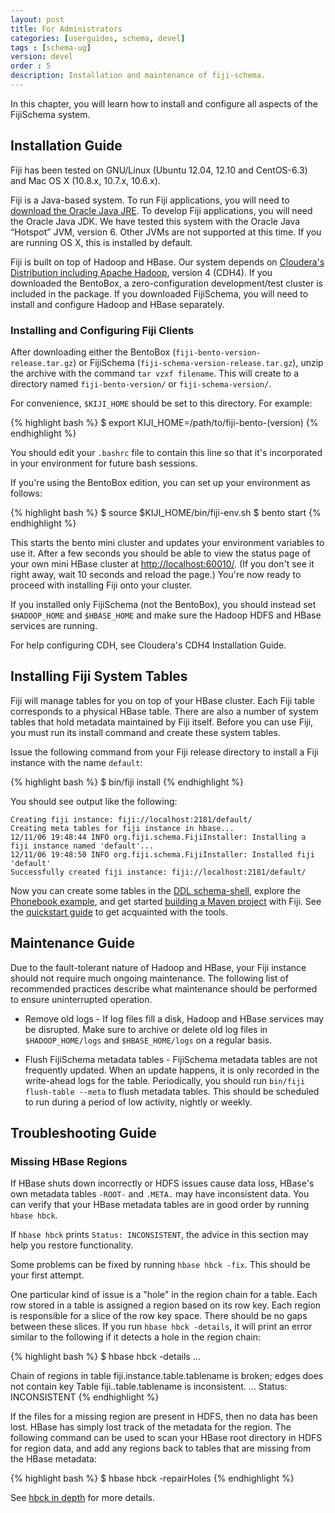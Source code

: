 ```yaml
---
layout: post
title: For Administrators
categories: [userguides, schema, devel]
tags : [schema-ug]
version: devel
order : 5
description: Installation and maintenance of fiji-schema.
---
```


In this chapter, you will learn how to install and configure all aspects
of the FijiSchema system.

## Installation Guide<a id="installation"> </a>

Fiji has been tested on GNU/Linux (Ubuntu 12.04, 12.10 and CentOS-6.3)
and Mac OS X (10.8.x, 10.7.x, 10.6.x).

Fiji is a Java-based system. To run Fiji applications, you will need to
[download the Oracle Java JRE](http://www.oracle.com/technetwork/java/javase/downloads/index.html).
To develop Fiji applications, you will
need the Oracle Java JDK. We have tested this system with the Oracle
Java “Hotspot” JVM, version 6. Other JVMs are not supported at this
time. If you are running OS X, this is installed by default.

Fiji is built on top of Hadoop and HBase. Our system depends on
[Cloudera's Distribution including Apache Hadoop](https://ccp.cloudera.com/display/SUPPORT/Downloads), version 4 (CDH4).
If you downloaded the BentoBox, a zero-configuration development/test
cluster is included in the package. If you downloaded FijiSchema, you
will need to install and configure Hadoop and HBase separately.

### Installing and Configuring Fiji Clients<a name="installingclients"> </a>

After downloading either the BentoBox
(`fiji-bento-version-release.tar.gz`) or FijiSchema
(`fiji-schema-version-release.tar.gz`), unzip the archive with the
command `tar vzxf filename`. This will create to a directory named
`fiji-bento-version/` or `fiji-schema-version/`.

For convenience, `$KIJI_HOME` should be set to this directory. For
example:

{% highlight bash %}
$ export KIJI_HOME=/path/to/fiji-bento-(version)
{% endhighlight %}

You should edit your `.bashrc` file to contain this line so that it's
incorporated in your environment for future bash sessions.

If you're using the BentoBox edition, you can set up your environment as
follows:

{% highlight bash %}
$ source $KIJI_HOME/bin/fiji-env.sh
$ bento start
{% endhighlight %}

This starts the bento mini cluster and updates your environment variables
to use it. After a few seconds you should be able to view the status
page of your own mini HBase cluster at [http://localhost:60010/](http://localhost:60010/). (If
you don't see it right away, wait 10 seconds and reload the page.)
You're now ready to proceed with installing Fiji onto your cluster.

If you installed only FijiSchema (not the BentoBox), you should instead
set `$HADOOP_HOME` and `$HBASE_HOME` and make sure the Hadoop HDFS and
HBase services are running.

For help configuring CDH, see Cloudera's CDH4 Installation Guide.

## Installing Fiji System Tables

Fiji will manage tables for you on top of your HBase cluster. Each Fiji
table corresponds to a physical HBase table. There are also a number of
system tables that hold metadata maintained by Fiji itself. Before you
can use Fiji, you must run its install command and create these system
tables.

Issue the following command from your Fiji release directory to install
a Fiji instance with the name `default`:

{% highlight bash %}
$ bin/fiji install
{% endhighlight %}

You should see output like the following:

    Creating fiji instance: fiji://localhost:2181/default/
    Creating meta tables for fiji instance in hbase...
    12/11/06 19:48:44 INFO org.fiji.schema.FijiInstaller: Installing a fiji instance named 'default'...
    12/11/06 19:48:50 INFO org.fiji.schema.FijiInstaller: Installed fiji 'default'
    Successfully created fiji instance: fiji://localhost:2181/default/

Now you can create some tables in the
[DDL schema-shell]({{site.userguide_schema_devel}}/schema-shell-ddl-ref), explore the
[Phonebook example]({{site.tutorial_phonebook_1_0_0}}/phonebook-tutorial), and get started
[building a Maven project](http://www.fiji.org/get-started-with-maven) with
Fiji. See the
[quickstart guide](http://www.fiji.org/getstarted/#Quick_Start_Guide) to get
acquainted with the tools.

## Maintenance Guide

Due to the fault-tolerant nature of Hadoop and HBase, your Fiji instance
should not require much ongoing maintenance. The following list of
recommended practices describe what maintenance should be performed to
ensure uninterrupted operation.

+  Remove old logs - If log files fill a disk, Hadoop and HBase services may be
   disrupted. Make sure to archive or delete old log files in `$HADOOP_HOME/logs`
   and `$HBASE_HOME/logs` on a regular basis.

+  Flush FijiSchema metadata tables - FijiSchema metadata tables are not frequently
   updated. When an update happens, it is only recorded in the write-ahead logs
   for the table. Periodically, you should run `bin/fiji flush-table --meta` to
   flush metadata tables. This should be scheduled to run during a period of
   low activity, nightly or weekly.

## Troubleshooting Guide

### Missing HBase Regions<a name="trouble.data.access"> </a>

If HBase shuts down incorrectly or HDFS issues cause data loss, HBase's own
metadata tables `-ROOT-` and `.META.` may have inconsistent data. You can verify
that your HBase metadata tables are in good order by running `hbase hbck`.

If `hbase hbck` prints `Status: INCONSISTENT`,
the advice in this section may help you restore functionality.

Some problems can be fixed by running `hbase hbck -fix`.
This should be your first attempt.

One particular kind of issue is a "hole" in the region chain for a table.  Each
row stored in a table is assigned a region based on its row key. Each region is
responsible for a slice of the row key space.  There should be no gaps between
these slices. If you run `hbase hbck -details`, it will print an error similar
to the following if it detects a hole in the region chain:

{% highlight bash %}
$ hbase hbck -details
...

Chain of regions in table fiji.instance.table.tablename is broken; edges does not contain key
Table fiji..table.tablename is inconsistent.
...
Status: INCONSISTENT
{% endhighlight %}

If the files for a missing region are present in HDFS, then no data has been
lost.  HBase has simply lost track of the metadata for the region.  The
following command can be used to scan your HBase root directory in HDFS for
region data, and add any regions back to tables that are missing from the HBase
metadata:

{% highlight bash %}
$ hbase hbck -repairHoles
{% endhighlight %}

See [hbck in depth](http://hbase.apache.org/book/hbck.in.depth.html) for more
details.
